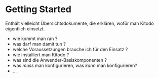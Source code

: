 # Getting Started
Enthält vielleicht Übersichtsdokumente, die erklären, wofür man Kitodo eigentlich einsetzt.

- wie kommt man ran ?
- was darf man damit tun ?
- welche Voraussetzungen brauche ich für den Einsatz ?
- wie installiert man Kitodo ?
- was sind die Anwender-Basiskomponenten ?
- was _muss_ man konfigurieren, was _kann_ man konfigurieren?
-  ...
